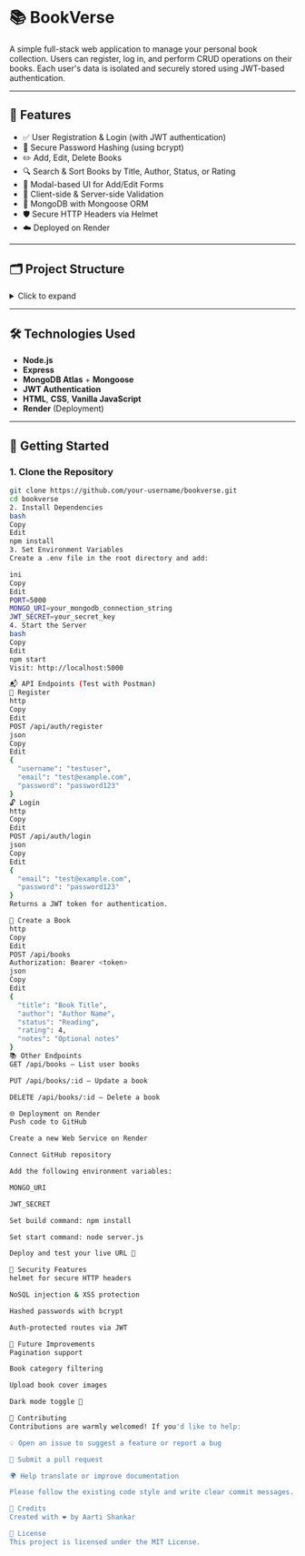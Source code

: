 # 📚 BookVerse

A simple full-stack web application to manage your personal book collection. Users can register, log in, and perform CRUD operations on their books. Each user's data is isolated and securely stored using JWT-based authentication.

---

## 🚀 Features

- ✅ User Registration & Login (with JWT authentication)
- 🔐 Secure Password Hashing (using bcrypt)
- ✏️ Add, Edit, Delete Books
- 🔍 Search & Sort Books by Title, Author, Status, or Rating
- 💬 Modal-based UI for Add/Edit Forms
- 🧰 Client-side & Server-side Validation
- 🧱 MongoDB with Mongoose ORM
- 🛡 Secure HTTP Headers via Helmet
- ☁️ Deployed on Render

---

## 🗂 Project Structure

<details>
<summary>Click to expand</summary>

bookverse/
├── controllers/
│ ├── authController.js
│ └── bookController.js
├── middleware/
│ ├── authMiddleware.js
│ └── errorHandler.js
├── models/
│ ├── User.js
│ └── Book.js
├── public/
│ ├── css/
│ │ └── styles.css
│ ├── js/
│ │ └── main.js
│ ├── index.html
│ └── books.html
├── routes/
│ ├── authRoutes.js
│ └── bookRoutes.js
├── utils/
│ └── connectDB.js
├── .env
├── .gitignore
├── package.json
├── server.js
└── README.md

yaml
Copy
Edit

</details>

---

## 🛠 Technologies Used

- **Node.js**
- **Express**
- **MongoDB Atlas** + **Mongoose**
- **JWT Authentication**
- **HTML**, **CSS**, **Vanilla JavaScript**
- **Render** (Deployment)

---

## 🧪 Getting Started

### 1. Clone the Repository

```bash
git clone https://github.com/your-username/bookverse.git
cd bookverse
2. Install Dependencies
bash
Copy
Edit
npm install
3. Set Environment Variables
Create a .env file in the root directory and add:

ini
Copy
Edit
PORT=5000
MONGO_URI=your_mongodb_connection_string
JWT_SECRET=your_secret_key
4. Start the Server
bash
Copy
Edit
npm start
Visit: http://localhost:5000

📬 API Endpoints (Test with Postman)
🔑 Register
http
Copy
Edit
POST /api/auth/register
json
Copy
Edit
{
  "username": "testuser",
  "email": "test@example.com",
  "password": "password123"
}
🔓 Login
http
Copy
Edit
POST /api/auth/login
json
Copy
Edit
{
  "email": "test@example.com",
  "password": "password123"
}
Returns a JWT token for authentication.

📘 Create a Book
http
Copy
Edit
POST /api/books
Authorization: Bearer <token>
json
Copy
Edit
{
  "title": "Book Title",
  "author": "Author Name",
  "status": "Reading",
  "rating": 4,
  "notes": "Optional notes"
}
📚 Other Endpoints
GET /api/books — List user books

PUT /api/books/:id — Update a book

DELETE /api/books/:id — Delete a book

🌐 Deployment on Render
Push code to GitHub

Create a new Web Service on Render

Connect GitHub repository

Add the following environment variables:

MONGO_URI

JWT_SECRET

Set build command: npm install

Set start command: node server.js

Deploy and test your live URL 🎉

🔐 Security Features
helmet for secure HTTP headers

NoSQL injection & XSS protection

Hashed passwords with bcrypt

Auth-protected routes via JWT

🚧 Future Improvements
Pagination support

Book category filtering

Upload book cover images

Dark mode toggle 🌙

🤝 Contributing
Contributions are warmly welcomed! If you'd like to help:

💡 Open an issue to suggest a feature or report a bug

🔧 Submit a pull request

🌍 Help translate or improve documentation

Please follow the existing code style and write clear commit messages.

🙏 Credits
Created with ❤️ by Aarti Shankar

📄 License
This project is licensed under the MIT License.